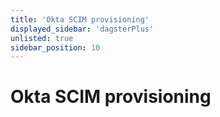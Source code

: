 ```yaml
---
title: 'Okta SCIM provisioning'
displayed_sidebar: 'dagsterPlus'
unlisted: true
sidebar_position: 10
---
```


# Okta SCIM provisioning
